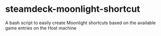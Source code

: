 # steamdeck-moonlight-shortcut
A bash script to easily create Moonlight shortcuts based on the available game entries on the Host machine
